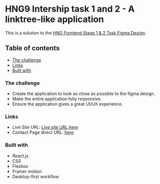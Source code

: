 # HNG9 Intership task 1 and 2 - A linktree-like application

This is a solution to the [HNG Frontend Stage 1 & 2 Task Figma Design](https://www.figma.com/file/E8Zby1Auj089Zirkuhjfcw/Frontend-Stage-2-Task?node-id=36819%3A105129).

## Table of contents

- [The challenge](#the-challenge)
- [Links](#links)
- [Built with](#built-with)

### The challenge

- Create the application to look as close as possible to the figma design.
- Make the entire application fully responsive.
- Ensure the application gives a great UI/UX experience.

### Links

- Live Site URL: [Live site URL here](https://linkforest-three.vercel.app/)
- Contact Page direct URL: [here](https://linkforest-three.vercel.app/contact)

### Built with

- React.js
- CSS
- Flexbox
- Framer motion
- Desktop-first workflow
